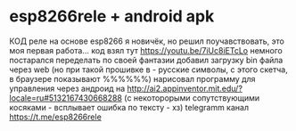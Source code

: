 # esp8266rele + android apk 
КОД реле на основе esp8266
я новичёк, но решил поучавствовать, это моя первая работа...
код взял тут https://youtu.be/7iUc8iETcLo
немного постарался переделать по своей фантазии
добавил загрузку bin файла через web (но при такой прошивке в - русские символы, с этого скетча, в браузере показывают %%%%%%)
нарисовал программу для управления через андроид на http://ai2.appinventor.mit.edu/?locale=ru#5132167430668288 (с некоторорыми сопутствующими косяками - всплывает ошибка по тексту - хз)
telegramm канал https://t.me/esp8266rele   
